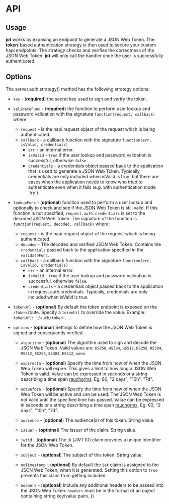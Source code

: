 # API

## Usage
**jot** works by exposing an endpoint to generate a JSON Web Token.  The **token**-based authentication strategy is then used to secure your custom hapi endpoints.  The strategy checks and verifies the correctness of the JSON Web Token.  **jot** will only call the handler once the user is successfully authenticated.

## Options

The server.auth.strategy() method has the following strategy options:

- `key` - (**required**) the secret key used to sign and verify the token.
- `validateFunc` - (**required**) the function to perform user lookup and password validation with the signature `function(request, callback)` where:
    - `request` - is the hapi request object of the request which is being authenticated.
    - `callback` - a callback function with the signature `function(err, isValid, credentials)`
        - `err` - an internal error.
        - `isValid` - `true` if the user lookup and password validation is successful, otherwise `false`.
        - `credentials` -  a credentials object passed back to the application that is used to generate a JSON Web Token. Typically, credentials are only included when isValid is true, but there are cases when the application needs to know who tried to authenticate even when it fails (e.g. with authentication mode 'try').

- `lookupFunc` - (**optional**) function used to perform a user lookup and optionally to check and see if the JSON Web Token is still valid.  If this function is not specified, `request.auth.credentials` is set to the decoded JSON Web Token.  The signature of the function is `function(request, decoded, callback)` where:
    - `request` - is the hapi request object of the request which is being authenticated.
    - `decoded` - The decoded and verified JSON Web Token.  Contains the `credentials` passed back to the application specified in the `validateFunc`.
    - `callback` - a callback function with the signature `function(err, isValid, credentials)` 
        - `err` - an internal error.
        - `isValid` - `true` if the user lookup and password validation is successful, otherwise `false`.
        - `credentials` -  a credentials object passed back to the application in request.auth.credentials. Typically, credentials are only included when isValid is true.

- `tokenUrl` - (**optional**) By default the token endpoint is exposed on the `/token` route.  Specify a `tokenUrl` to override the value.  Example: `tokenUrl: '/auth/token'`.

- `options` - (**optional**) Settings to define how the JSON Web Token is signed and consequently verified.

    - `algorithm` - (**optional**) The algorithm used to sign and decode the JSON Web Token.  Valid values are: `HS256`, `HS384`, `HS512`, `RS256`, `RS384`, `RS512`, `ES256`, `ES384`, `ES512`, `none`.

    - `expiresIn` - (**optional**)  Specify the time from now of when the JSON Web Token will expire.  This gives a limit to how long a JSON Web Token is valid.  Value can be expressed in seconds or a string describing a time span [rauchg/ms](https://github.com/rauchg/ms.js). Eg: 60, "2 days", "10h", "7d".

    - `notBefore` - (**optional**) Specify the time from now of when the JSON Web Token will be active and can be used.  The JSON Web Token is not valid until the specified time has passed.  Value can be expressed in seconds or a string describing a time span [rauchg/ms](https://github.com/rauchg/ms.js). Eg: 60, "2 days", "10h", "7d".

    - `audience` - (**optional**) The audience(s) of this token. String value.

    - `issuer` - (**optional**)  The issuer of the claim.  String value.

    - `jwtid` - (**optional**)  The jti (JWT ID) claim provides a unique identifier for the JSON Web Token.

    - `subject` - (**optional**) The subject of this token.  String value.

    - `noTimestamp` - (**optional**) By default the `iat` claim is assigned to the JSON Web Token, when it is generated.  Setting this option to `true` prevents this claim from getting included.

    - `headers` - (**optional**) Include any additional headers to be passed into the JSON Web Token.  `headers` must be in the format of an object containing string key/value pairs.
    })